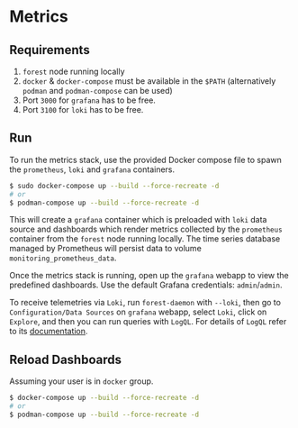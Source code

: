 # Metrics

## Requirements

1. `forest` node running locally
2. `docker` & `docker-compose` must be available in the `$PATH` (alternatively `podman` and `podman-compose` can be used)
3. Port `3000` for `grafana` has to be free.
4. Port `3100` for `loki` has to be free.

## Run

To run the metrics stack, use the provided Docker compose file to spawn the `prometheus`, `loki` and `grafana` containers.

```sh
$ sudo docker-compose up --build --force-recreate -d
# or
$ podman-compose up --build --force-recreate -d
```

This will create a `grafana` container which is preloaded with `loki` data source and dashboards which render metrics collected by the `prometheus` container from the `forest` node running locally. The time series database managed by Prometheus will persist data to volume `monitoring_prometheus_data`.

Once the metrics stack is running, open up the `grafana` webapp to view the predefined dashboards. Use the default Grafana credentials: `admin`/`admin`.

To receive telemetries via `Loki`, run `forest-daemon` with `--loki`, then go to `Configuration/Data Sources` on `grafana` webapp, select `Loki`, click on `Explore`, and then you can run queries with `LogQL`. For details of `LogQL` refer to its [documentation](https://grafana.com/docs/loki/latest/logql/).

## Reload Dashboards

Assuming your user is in `docker` group.

```sh
$ docker-compose up --build --force-recreate -d
# or
$ podman-compose up --build --force-recreate -d
```
